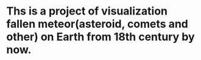 # Ths is a project of visualization fallen meteor(asteroid, comets and other) on Earth from 18th century by now.

